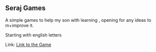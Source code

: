Seraj Games 
--- 
A simple games to help my son with learning , opening for any ideas to m+improve it. 

Starting with english letters 




Link: [Link to the Game]()
